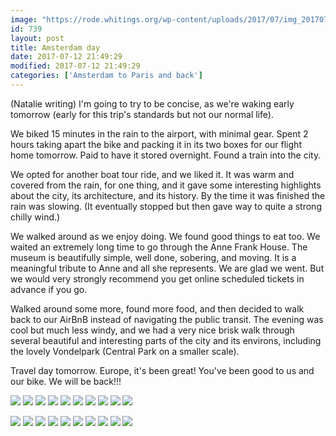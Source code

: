 ```yaml
---
image: "https://rode.whitings.org/wp-content/uploads/2017/07/img_20170712_094606627.jpg/img_20170712_094606627.jpg"
id: 739
layout: post
title: Amsterdam day
date: 2017-07-12 21:49:29
modified: 2017-07-12 21:49:29
categories: ['Amsterdam to Paris and back']
---
```


(Natalie writing) I'm going to try to be concise, as we're waking early tomorrow (early for this trip's standards but not our normal life). 

We biked 15 minutes in the rain to the airport, with minimal gear. Spent 2 hours taking apart the bike and packing it in its two boxes for our flight home tomorrow. Paid to have it stored overnight. Found a train into the city. 

We opted for another boat tour ride, and we liked it. It was warm and covered from the rain, for one thing, and it gave some interesting highlights about the city, its architecture, and its history. By the time it was finished the rain was slowing. (It eventually stopped but then gave way to quite a strong chilly wind.)

We walked around as we enjoy doing. We found good things to eat too. We waited an extremely long time to go through the Anne Frank House. The museum is beautifully simple, well done, sobering, and moving. It is a meaningful tribute to Anne and all she represents. We are glad we went. But we would very strongly recommend you get online scheduled tickets in advance if you go.

Walked around some more, found more food, and then decided to walk back to our AirBnB instead of navigating the public transit. The evening was cool but much less windy, and we had a very nice brisk walk through several beautiful and interesting parts of the city and its environs, including the lovely Vondelpark (Central Park on a smaller scale).

Travel day tomorrow. Europe, it's been great! You've been good to us and our bike. We will be back!!!

![](https://whitingpt.files.wordpress.com/2017/07/img_20170712_094606627.jpg)
![](https://whitingpt.files.wordpress.com/2017/07/img_20170712_102816473.jpg)
![](https://whitingpt.files.wordpress.com/2017/07/img_20170712_130341274.jpg)
![](https://whitingpt.files.wordpress.com/2017/07/img_20170712_115750462.jpg)
![](https://whitingpt.files.wordpress.com/2017/07/img_20170712_134059810_hdr1.jpg)
![](https://whitingpt.files.wordpress.com/2017/07/img_20170712_133537565.jpg)
![](https://whitingpt.files.wordpress.com/2017/07/img_20170712_185918281_hdr.jpg)
![](https://whitingpt.files.wordpress.com/2017/07/img_20170712_201914133_hdr.jpg)
![](https://whitingpt.files.wordpress.com/2017/07/img_20170712_211248393_hdr.jpg)
![](https://whitingpt.files.wordpress.com/2017/07/img_20170712_213807559_hdr1.jpg)

<!-- Auto-inserted images -->
![](https://rode.whitings.org/wp-content/uploads/2017/07/img_20170712_094606627.jpg/img_20170712_094606627.jpg)
![](https://rode.whitings.org/wp-content/uploads/2017/07/img_20170712_102816473.jpg/img_20170712_102816473.jpg)
![](https://rode.whitings.org/wp-content/uploads/2017/07/img_20170712_115750462.jpg/img_20170712_115750462.jpg)
![](https://rode.whitings.org/wp-content/uploads/2017/07/img_20170712_130341274.jpg/img_20170712_130341274.jpg)
![](https://rode.whitings.org/wp-content/uploads/2017/07/img_20170712_133537565.jpg/img_20170712_133537565.jpg)
![](https://rode.whitings.org/wp-content/uploads/2017/07/img_20170712_134059810_hdr1.jpg/img_20170712_134059810_hdr1.jpg)
![](https://rode.whitings.org/wp-content/uploads/2017/07/img_20170712_185918281_hdr.jpg/img_20170712_185918281_hdr.jpg)
![](https://rode.whitings.org/wp-content/uploads/2017/07/img_20170712_201914133_hdr.jpg/img_20170712_201914133_hdr.jpg)
![](https://rode.whitings.org/wp-content/uploads/2017/07/img_20170712_211248393_hdr.jpg/img_20170712_211248393_hdr.jpg)
![](https://rode.whitings.org/wp-content/uploads/2017/07/img_20170712_213807559_hdr1.jpg/img_20170712_213807559_hdr1.jpg)
